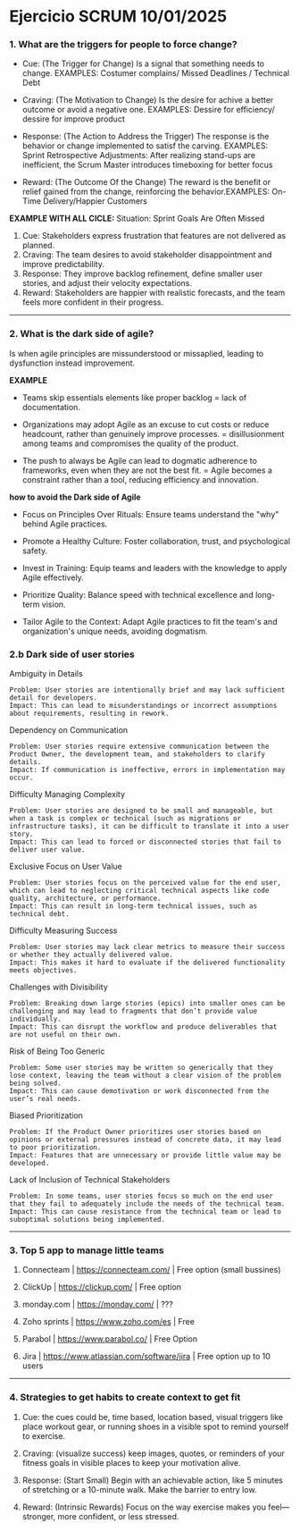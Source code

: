 # Ejercicio SCRUM 10/01/2025

### 1. What are the triggers for people to force change? 
 
 * Cue:
    (The Trigger for Change)
    Is a signal that something needs to change. EXAMPLES: Costumer complains/ Missed Deadlines / Technical Debt
 * Craving:
    (The Motivation to Change)
    Is the desire for achive a better outcome or avoid a negative one. EXAMPLES: Dessire for efficiency/ dessire for improve product
 * Response:
    (The Action to Address the Trigger)
    The response is the behavior or change implemented to satisf the carving. EXAMPLES: Sprint Retrospective Adjustments: After realizing stand-ups are inefficient, the Scrum Master introduces timeboxing for better focus

 * Reward:
    (The Outcome Of the Change)
    The reward is the benefit or relief gained from the change, reinforcing the behavior.EXAMPLES: On-Time Delivery/Happier Customers

**EXAMPLE WITH ALL CICLE:**
Situation: Sprint Goals Are Often Missed

1. Cue: Stakeholders express frustration that features are not delivered as planned.
2. Craving: The team desires to avoid stakeholder disappointment and improve predictability.
3. Response: They improve backlog refinement, define smaller user stories, and adjust their velocity expectations.
4. Reward: Stakeholders are happier with realistic forecasts, and the team feels more confident in their progress.
---

### 2. What is the dark side of agile?
 Is when agile principles are missunderstood or missaplied, leading to dysfunction instead improvement.

 **EXAMPLE**
  * Teams skip essentials elements like proper backlog = lack of documentation.

  * Organizations may adopt Agile as an excuse to cut costs or reduce headcount, rather than genuinely improve          processes. =  disillusionment among teams and compromises the quality of the product.

  * The push to always be Agile can lead to dogmatic adherence to frameworks, even when they are not the best fit. = Agile becomes a constraint rather than a tool, reducing efficiency and innovation.

 **how to avoid the Dark side of Agile**

 * Focus on Principles Over Rituals: Ensure teams understand the "why" behind Agile practices.

 * Promote a Healthy Culture: Foster collaboration, trust, and psychological safety.

 * Invest in Training: Equip teams and leaders with the knowledge to apply Agile effectively.

 * Prioritize Quality: Balance speed with technical excellence and long-term vision.

 * Tailor Agile to the Context: Adapt Agile practices to fit the team's and organization's unique needs, avoiding dogmatism.

 ### 2.b Dark side of user stories


 Ambiguity in Details

    Problem: User stories are intentionally brief and may lack sufficient detail for developers.
    Impact: This can lead to misunderstandings or incorrect assumptions about requirements, resulting in rework.

Dependency on Communication

    Problem: User stories require extensive communication between the Product Owner, the development team, and stakeholders to clarify details.
    Impact: If communication is ineffective, errors in implementation may occur.

Difficulty Managing Complexity

    Problem: User stories are designed to be small and manageable, but when a task is complex or technical (such as migrations or infrastructure tasks), it can be difficult to translate it into a user story.
    Impact: This can lead to forced or disconnected stories that fail to deliver user value.

Exclusive Focus on User Value

    Problem: User stories focus on the perceived value for the end user, which can lead to neglecting critical technical aspects like code quality, architecture, or performance.
    Impact: This can result in long-term technical issues, such as technical debt.

Difficulty Measuring Success

    Problem: User stories may lack clear metrics to measure their success or whether they actually delivered value.
    Impact: This makes it hard to evaluate if the delivered functionality meets objectives.

Challenges with Divisibility

    Problem: Breaking down large stories (epics) into smaller ones can be challenging and may lead to fragments that don’t provide value individually.
    Impact: This can disrupt the workflow and produce deliverables that are not useful on their own.

Risk of Being Too Generic

    Problem: Some user stories may be written so generically that they lose context, leaving the team without a clear vision of the problem being solved.
    Impact: This can cause demotivation or work disconnected from the user’s real needs.

Biased Prioritization

    Problem: If the Product Owner prioritizes user stories based on opinions or external pressures instead of concrete data, it may lead to poor prioritization.
    Impact: Features that are unnecessary or provide little value may be developed.

Lack of Inclusion of Technical Stakeholders

    Problem: In some teams, user stories focus so much on the end user that they fail to adequately include the needs of the technical team.
    Impact: This can cause resistance from the technical team or lead to suboptimal solutions being implemented.

---

### 3. Top 5 app to manage little teams 

1. Connecteam | https://connecteam.com/ | Free option (small bussines)

2. ClickUp   | https://clickup.com/ | Free option

3. monday.com | https://monday.com/ | ???

4. Zoho sprints | https://www.zoho.com/es | Free

5. Parabol | https://www.parabol.co/ | Free Option

6. Jira | https://www.atlassian.com/software/jira | Free option up to 10  users

---

### 4. Strategies to get habits to create context to get fit 

 1. Cue: the cues could be, time based, location based, visual triggers like place workout gear, or running shoes in a visible spot to remind yourself to exercise.

2. Craving: (visualize success) keep images, quotes, or reminders of your fitness goals in visible places to keep your motivation alive.

3. Response: (Start Small) Begin with an achievable action, like 5 minutes of stretching or a 10-minute walk. Make the barrier to entry low. 

4. Reward: (Intrinsic Rewards) Focus on the way exercise makes you feel—stronger, more confident, or less stressed.